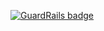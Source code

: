 
[![GuardRails badge](https://badges.production.guardrails.io/ileossa/Stargate.svg?token=0abc61915b4f5a80f76eecb9f802911f53352de45b544971eec27712d0a486ea&ts=1539944300243)](https://www.guardrails.io)
